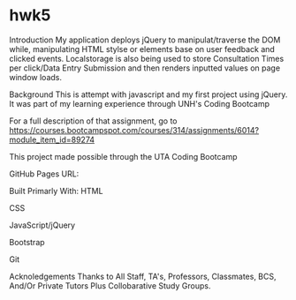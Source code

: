 # hwk5
Introduction
My application deploys jQuery to manipulat/traverse the DOM while, manipulating HTML stylse or elements base on user feedback and clicked events. Localstorage is also being used to store Consultation Times per click/Data Entry Submission and then renders inputted values on page window loads.

Background
This is  attempt with javascript and my first project using jQuery. It was part of my learning experience through UNH's Coding Bootcamp

For a full description of that assignment, go to https://courses.bootcampspot.com/courses/314/assignments/6014?module_item_id=89274

This project made possible through the UTA Coding Bootcamp

GitHub Pages URL: 

Built Primarly With:
HTML

CSS

JavaScript/jQuery

Bootstrap

Git

Acknoledgements
Thanks to All Staff, TA's, Professors, Classmates, BCS, And/Or Private Tutors Plus Collobarative Study Groups. 
